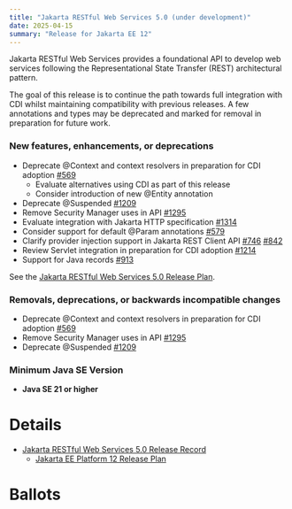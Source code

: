 ```yaml
---
title: "Jakarta RESTful Web Services 5.0 (under development)"
date: 2025-04-15
summary: "Release for Jakarta EE 12"
---
```


Jakarta RESTful Web Services provides a foundational API to develop web services following the 
Representational State Transfer (REST) architectural pattern.

The goal of this release is to continue the path towards full integration with CDI whilst 
maintaining compatibility with previous releases. A few annotations and types may be 
deprecated and marked for removal in preparation for future work.

### New features, enhancements, or deprecations

* Deprecate @Context and context resolvers in preparation for CDI adoption [#569](https://github.com/jakartaee/rest/issues/569)
  * Evaluate alternatives using CDI as part of this release
  * Consider introduction of new @Entity annotation
* Deprecate @Suspended [#1209](https://github.com/jakartaee/rest/issues/1209)
* Remove Security Manager uses in API [#1295](https://github.com/jakartaee/rest/issues/1295)
* Evaluate integration with Jakarta HTTP specification [#1314](https://github.com/jakartaee/rest/issues/1314)
* Consider support for default @Param annotations [#579](https://github.com/jakartaee/rest/issues/579)
* Clarify provider injection support in Jakarta REST Client API [#746](https://github.com/jakartaee/rest/issues/746) [#842](https://github.com/jakartaee/rest/issues/842)
* Review Servlet integration in preparation for CDI adoption [#1214](https://github.com/jakartaee/rest/issues/1214)
* Support for Java records [#913](https://github.com/jakartaee/rest/issues/913)

See the [Jakarta RESTful Web Services 5.0 Release Plan](https://projects.eclipse.org/projects/ee4j.rest/releases/5.0.0/plan).

### Removals, deprecations, or backwards incompatible changes

* Deprecate @Context and context resolvers in preparation for CDI adoption [#569](https://github.com/jakartaee/rest/issues/569)
* Remove Security Manager uses in API [#1295](https://github.com/jakartaee/rest/issues/1295)
* Deprecate @Suspended [#1209](https://github.com/jakartaee/rest/issues/1209)

### Minimum Java SE Version
* **Java SE 21 or higher**

# Details

* [Jakarta RESTful Web Services 5.0 Release Record](https://projects.eclipse.org/projects/ee4j.rest/releases/5.0.0)
    * [Jakarta EE Platform 12 Release Plan](https://jakartaee.github.io/platform/jakartaee11/#jakarta-ee-12-release-plan)
<!--
* [Jakarta RESTful Web Services 5.0 Specification Document](./jakarta-restful-ws-spec-5.0.pdf) (PDF)
* [Jakarta RESTful Web Services 5.0 Specification Document](./jakarta-restful-ws-spec-5.0.html) (HTML)
* [Jakarta RESTful Web Services 5.0 Javadoc](./apidocs)
* [Jakarta RESTful Web Services 5.0.0 TCK](https://download.eclipse.org/jakartaee/restful-ws/5.0/jakarta-restful-ws-tck-5.0.0.zip)  ([sig](https://download.eclipse.org/jakartaee/restful-ws/5.0/jakarta-restful-ws-tck-5.0.0.zip.sig),  [sha](https://download.eclipse.org/jakartaee/restful-ws/5.0/jakarta-restful-ws-tck-5.0.0.zip.sha256),  [pub](https://jakarta.ee/specifications/jakartaee-spec-committee.pub))
    * For all TCK releases, see the download directory [here](http://download.eclipse.org/jakartaee/restful-ws/5.0/).
 * Maven coordinates
    * [jakarta.ws.rs:jakarta.ws.rs-api:jar:5.0.0](https://central.sonatype.com/artifact/jakarta.ws.rs/jakarta.ws.rs-api/5.0.0/jar)

# Compatible Implementations
* [RESTEasy XXXXX](https://github.com/resteasy/resteasy/releases/tag/XXXXX)
* [Eclipse Jersey XXXXX](https://github.com/eclipse-ee4j/jersey/releases/tag/XXXXX)
-->
# Ballots
<!--
## Release Review

The Specification Committee Ballot concluded successfully on YYYY-MM-DD with the following results.

| Representative                                 | Representative for: | Vote |
|------------------------------------------------|---------------------|------|
| Kenji Kazumura                                 | Fujitsu             |      |
| Emily Jiang, Tom Watson                        | IBM                 |      |
| Ed Bratt, Dmitry Kornilov                      | Oracle              |      |
| Andrew Pielage, Petr Aubrecht                  | Payara              |      |
| David Blevins, Jean-Louis Monteiro             | Tomitribe           |      |
| Ivar Grimstad                                  | EE4J PMC            |      |
| Marcelo Ancelmo, Abraham Marin-Perez           | Participant Members |      |
| Werner Keil                                    | Committer Members   |      |
| Dr. Jun Qian                                   | Enterprise Members  |      |
| Zhai Luchao                                    | Enterprise Members  |      |
|                                                | **Total**           |      |

The ballot was run in the [jakarta.ee-spec mailing list](https://www.eclipse.org/lists/jakarta.ee-spec/msgxxxxx.html)

## Progress Review

The Specification Committee Ballot concluded successfully on YYYY-MM-DD with the following results.

| Representative                                 | Representative for: | Vote |
|------------------------------------------------|---------------------|------|
| Kenji Kazumura                                 | Fujitsu             |      |
| Emily Jiang, Tom Watson                        | IBM                 |      |
| Ed Bratt, Dmitry Kornilov                      | Oracle              |      |
| Andrew Pielage, Petr Aubrecht                  | Payara              |      |
| David Blevins, Jean-Louis Monteiro             | Tomitribe           |      |
| Ivar Grimstad                                  | EE4J PMC            |      |
| Marcelo Ancelmo, Abraham Marin-Perez           | Participant Members |      |
| Werner Keil                                    | Committer Members   |      |
| Dr. Jun Qian                                   | Enterprise Members  |      |
| Zhai Luchao                                    | Enterprise Members  |      |
|                                                | **Total**           |      |

Non-binding votes

| Representative                                 | Representative for: | Vote |
|------------------------------------------------|---------------------|------|
| Dr. Jun Qian                                   | Primeton            |      |
|                                                | **Total**           |      |

The ballot was run in the [jakarta.ee-spec mailing list](https://www.eclipse.org/lists/jakarta.ee-spec/msgxxxxx.html)

## Plan Review

The Specification Committee Ballot concluded successfully on YYYY-MM-DD with the following results.
Note that this is a revised plan from the approved plan review of MONTH YEAR.

| Representative                                 | Representative for: | Vote |
|------------------------------------------------|---------------------|------|
| Kenji Kazumura                                 | Fujitsu             |      |
| Tom Watson, Emily Jiang                        | IBM                 |      |
| Ed Bratt, Dmitry Kornilov                      | Oracle              |      |
| Andrew Pielage, Petr Aubrecht                  | Payara              |      |
| David Blevins, Jean-Louis Monteiro             | Tomitribe           |      |
| Ivar Grimstad                                  | EE4J PMC            |      |
| Marcelo Ancelmo, Abraham Marin-Perez           | Participant Members |      |
| Werner Keil                                    | Committer Members   |      |
| Zhai Luchao                                    | Enterprise Members  |      |
| Scott Stark, Scott Marlo0w                     | Enterprise Members  |      |
|                                                | **Total**           |      |

Non-binding votes

| Representative                                 | Representative for: | Vote |
|------------------------------------------------|---------------------|------|
| Arjan Tijms                                    | Omnifish            |      |
| Dr. Jun Qian                                   | Primeton            |      |
|                                                | **Total**           |      |

The ballot was run in the [jakarta.ee-spec mailing list](https://www.eclipse.org/lists/jakarta.ee-spec/msgxxxxx.html)

## Plan Review

The Specification Committee Ballot concluded successfully on YYYY-MM-DD with the following results.

| Representative                                 | Representative for: | Vote |
|------------------------------------------------|---------------------|------|
| Kenji Kazumura                                 | Fujitsu             |      |
| Dan Bandera, Kevin Sutter                      | IBM                 |      |
| Ed Bratt, Dmitry Kornilov                      | Oracle              |      |
| Andrew Pielage, Matt Gill                      | Payara              |      |
| Scott Stark, Mark Little                       | Red Hat             |      |
| David Blevins, Jean-Louis Monteiro             | Tomitribe           |      |
| Ivar Grimstad                                  | EE4J PMC            |      |
| Marcelo Ancelmo, Martijn Verburg               | Participant Members |      |
| Werner Keil                                    | Committer Members   |      |
| Dr. Jun Qian                                   | Enterprise Members  |      |
|                                                | **Total**           |      |

The ballot was run in the [jakarta.ee-spec mailing list](https://www.eclipse.org/lists/jakarta.ee-spec/msgxxxxx.html)
-->
